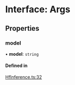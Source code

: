 # Interface: Args

## Properties

### model

• **model**: `string`

#### Defined in

[HfInference.ts:32](https://github.com/huggingface/huggingface.js/blob/main/packages/inference/src/HfInference.ts#L32)
